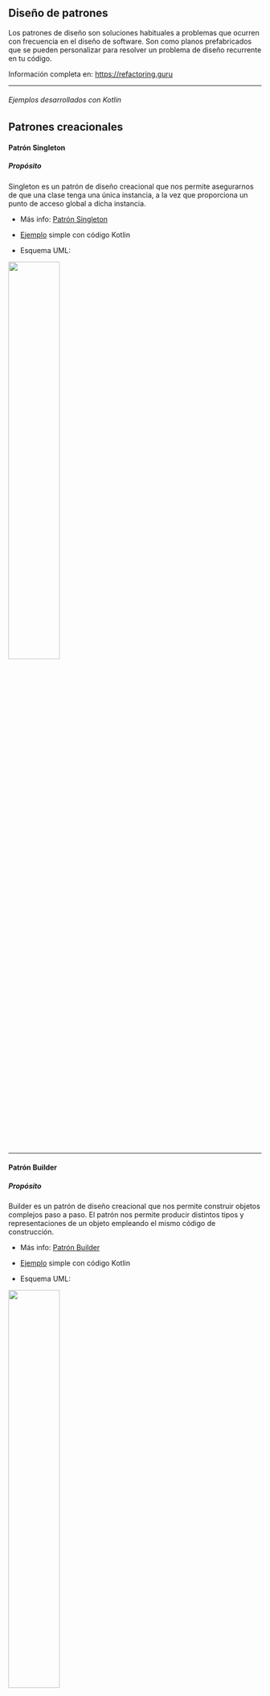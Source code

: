 ## Diseño de patrones

Los patrones de diseño son soluciones habituales a problemas que ocurren con frecuencia en el diseño de software. Son como planos prefabricados que se pueden personalizar para resolver un problema de diseño recurrente en tu código.

Información completa en: <a href="https://refactoring.guru/es/design-patterns">https://refactoring.guru</a>

<hr>

###### Ejemplos desarrollados con Kotlin

## Patrones creacionales

#### Patrón Singleton
##### Propósito
Singleton es un patrón de diseño creacional que nos permite asegurarnos de que una clase tenga una única instancia, a la vez que proporciona un punto de acceso global a dicha instancia.

- Más info: <a href="https://refactoring.guru/es/design-patterns/singleton">Patrón Singleton</a>

- <a href="https://github.com/JorgeAgulloM/DesignPatternsKotlin/blob/main/app/src/main/java/com/softyorch/designpatterns/creational/Singelton.kt">Ejemplo</a> simple con código Kotlin

- Esquema UML:

<img height="45%" width="auto" src ="https://refactoring.guru/images/patterns/diagrams/singleton/structure-es.png">

<hr>

#### Patrón Builder
##### Propósito
Builder es un patrón de diseño creacional que nos permite construir objetos complejos paso a paso. El patrón nos permite producir distintos tipos y representaciones de un objeto empleando el mismo código de construcción. 

- Más info: <a href="https://refactoring.guru/es/design-patterns/builder">Patrón Builder</a>

- <a href="https://github.com/JorgeAgulloM/DesignPatternsKotlin/tree/main/app/src/main/java/com/softyorch/designpatterns/creational/builder">Ejemplo</a> simple con código Kotlin

- Esquema UML:

<img height="45%" width="auto" src ="https://refactoring.guru/images/patterns/diagrams/builder/structure.png">

<hr>

#### Patrón Factory Method
##### Propósito
Factory Method es un patrón de diseño creacional que proporciona una interfaz para crear objetos en una superclase, mientras permite a las subclases alterar el tipo de objetos que se crearán.

- Más info: <a href="https://refactoring.guru/es/design-patterns/factory-method">Patrón Factory Method</a>

- <a href="https://github.com/JorgeAgulloM/DesignPatternsKotlin/tree/main/app/src/main/java/com/softyorch/designpatterns/creational/factoryMethod">Ejemplo</a> simple con código Kotlin

- Esquema UML:

<img height="45%" width="auto" src ="https://refactoring.guru/images/patterns/diagrams/factory-method/structure-indexed.png?id=4c603207859ca1f939b17b60a3a2e9e0">

<hr>

#### Patrón Prototype
##### Propósito
Prototype es un patrón de diseño creacional que nos permite copiar objetos existentes sin que el código dependa de sus clases.

- Más info: <a href="https://refactoring.guru/es/design-patterns/prototype">Patrón Prototype</a>

- <a href="https://github.com/JorgeAgulloM/DesignPatternsKotlin/tree/main/app/src/main/java/com/softyorch/designpatterns/creational/pototype">Ejemplo</a> simple con código Kotlin

- Esquema UML:

<img height="45%" width="auto" src ="https://refactoring.guru/images/patterns/diagrams/prototype/structure-indexed.png">

<hr>

## Patrones estructurales

#### Patrón Adapter
##### Propósito
Adapter es un patrón de diseño estructural que permite la colaboración entre objetos con interfaces incompatibles.

- Más info: <a href="https://refactoring.guru/es/design-patterns/adapter">Patrón Adapter</a>

- <a href="https://github.com/JorgeAgulloM/DesignPatternsKotlin/tree/main/app/src/main/java/com/softyorch/designpatterns/structuralPatterns/adapter">Ejemplo</a> simple con código Kotlin

- Esquema UML:

<img height="45%" width="auto" src ="https://refactoring.guru/images/patterns/diagrams/adapter/structure-object-adapter-indexed.png?id=a20b311948b361a058097e5bcdbf067a">

<hr>

#### Patrón Bridge
##### Propósito
Bridge es un patrón de diseño estructural que te permite dividir una clase grande, o un grupo de clases estrechamente relacionadas, en dos jerarquías separadas (abstracción e implementación) que pueden desarrollarse independientemente la una de la otra.

- Más info: <a href="https://refactoring.guru/es/design-patterns/bridge">Patrón Bridge</a>

- <a href="https://github.com/JorgeAgulloM/DesignPatternsKotlin/tree/main/app/src/main/java/com/softyorch/designpatterns/structuralPatterns/bridge">Ejemplo</a> simple con código Kotlin

- Esquema UML:

<img height="45%" width="auto" src ="https://refactoring.guru/images/patterns/diagrams/bridge/structure-es-indexed.png">

<hr>

#### Patrón Composite
##### Propósito
Composite es un patrón de diseño estructural que te permite componer objetos en estructuras de árbol y trabajar con esas estructuras como si fueran objetos individuales.

- Más info: <a href="https://refactoring.guru/es/design-patterns/composite">Patrón Composite</a>

- <a href="https://github.com/JorgeAgulloM/DesignPatternsKotlin/tree/main/app/src/main/java/com/softyorch/designpatterns/structuralPatterns/composite">Ejemplo</a> simple con código Kotlin

- Esquema UML:

<img height="45%" width="auto" src ="https://refactoring.guru/images/patterns/diagrams/composite/structure-es-indexed.png">

<hr>

#### Patrón Decorator
##### Propósito
Decorator es un patrón de diseño estructural que te permite añadir funcionalidades a objetos colocando estos objetos dentro de objetos encapsuladores especiales que contienen estas funcionalidades.

- Más info: <a href="https://refactoring.guru/es/design-patterns/decorator">Patrón Decorator</a>

- <a href="https://github.com/JorgeAgulloM/DesignPatternsKotlin/tree/main/app/src/main/java/com/softyorch/designpatterns/structuralPatterns/decorator">Ejemplo</a> simple con código Kotlin

- Esquema UML:

<img height="45%" width="auto" src ="https://refactoring.guru/images/patterns/diagrams/decorator/structure-indexed.png">

<hr>

#### Patrón Facade
##### Propósito
Facade es un patrón de diseño estructural que proporciona una interfaz simplificada a una biblioteca, un framework o cualquier otro grupo complejo de clases.

- Más info: <a href="https://refactoring.guru/es/design-patterns/facade">Patrón Facade</a>

- <a href="https://github.com/JorgeAgulloM/DesignPatternsKotlin/tree/main/app/src/main/java/com/softyorch/designpatterns/structuralPatterns/facade">Ejemplo</a> simple con código Kotlin

- Esquema UML:

<img height="45%" width="auto" src ="https://refactoring.guru/images/patterns/diagrams/facade/structure-indexed.png">

<hr>
